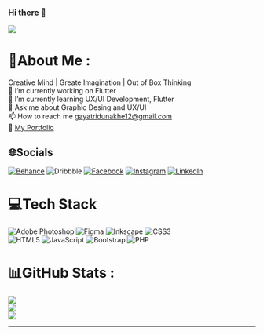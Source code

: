 ### Hi there 👋

[![](https://visitcount.itsvg.in/api?id=GayatriDunakhe&icon=4&color=0)](https://visitcount.itsvg.in)

<!--
**GayatriDunakhe/Gayatridunakhe** is a ✨ _special_ ✨ repository because its `README.md` (this file) appears on your GitHub profile.

Here are some ideas to get you started:

- 🔭 I’m currently working on ...
- 🌱 I’m currently learning ...
- 👯 I’m looking to collaborate on ...
- 🤔 I’m looking for help with ...
- 💬 Ask me about ...
- 📫 How to reach me: ...
- 😄 Pronouns: ...
- ⚡ Fun fact: ...
-->
# 💫About Me :
Creative Mind | Greate Imagination | Out of Box Thinking </br>
🔭 I’m currently working on Flutter <br>
🌱 I’m currently learning UX/UI Development, Flutter <br>
💬 Ask me about Graphic Desing and UX/UI <br>
📫 How to reach me gayatridunakhe12@gmail.com <br>
🔗 <a href="https://gayatridunakhe.netlify.app/"> My Portfolio </a> <br>


## 🌐Socials
[![Behance](https://img.shields.io/badge/Behance-1769ff?logo=behance&logoColor=white)](https://behance.net/https://www.behance.net/gayatridunakhe) ![Dribbble](https://img.shields.io/badge/Dribbble-EA4C89?style=flat&logo=dribbble&logoColor=white) [![Facebook](https://img.shields.io/badge/Facebook-%231877F2.svg?logo=Facebook&logoColor=white)](https://facebook.com/https://www.facebook.com/gayatri.dunakhe/) [![Instagram](https://img.shields.io/badge/Instagram-%23E4405F.svg?logo=Instagram&logoColor=white)](https://instagram.com/https://www.instagram.com/gayatridunakhe/) [![LinkedIn](https://img.shields.io/badge/LinkedIn-%230077B5.svg?logo=linkedin&logoColor=white)](https://linkedin.com/in/https://www.linkedin.com/in/gayatri-dunakhe-6211a7191/) 

# 💻Tech Stack
![Adobe Photoshop](https://img.shields.io/badge/adobephotoshop-%2331A8FF.svg?style=flat&logo=adobephotoshop&logoColor=white) 	![Figma](https://img.shields.io/badge/figma-%23F24E1E.svg?style=flat&logo=figma&logoColor=white) ![Inkscape](https://img.shields.io/badge/Inkscape-e0e0e0?style=flat&logo=inkscape&logoColor=080A13) ![CSS3](https://img.shields.io/badge/css3-%231572B6.svg?style=flat&logo=css3&logoColor=white)   <br> ![HTML5](https://img.shields.io/badge/html5-%23E34F26.svg?style=flat&logo=html5&logoColor=white) ![JavaScript](https://img.shields.io/badge/javascript-%23323330.svg?style=flat&logo=javascript&logoColor=%23F7DF1E) ![Bootstrap](https://img.shields.io/badge/bootstrap-%23563D7C.svg?style=flat&logo=bootstrap&logoColor=white) ![PHP](https://img.shields.io/badge/php-%23777BB4.svg?style=flat&logo=php&logoColor=white) 

# 📊GitHub Stats :
![](https://github-readme-stats.vercel.app/api?username=GayatriDunakhe&theme=dark&hide_border=true&include_all_commits=true&count_private=false)<br/>
![](https://github-readme-streak-stats.herokuapp.com/?user=GayatriDunakhe&theme=dark&hide_border=true)<br/>
![](https://github-readme-stats.vercel.app/api/top-langs/?username=GayatriDunakhe&theme=dark&hide_border=true&include_all_commits=true&count_private=false&layout=compact)

---
